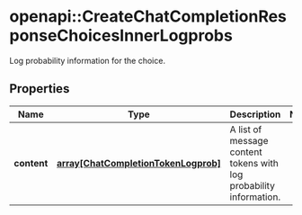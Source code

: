 # openapi::CreateChatCompletionResponseChoicesInnerLogprobs

Log probability information for the choice.

## Properties
Name | Type | Description | Notes
------------ | ------------- | ------------- | -------------
**content** | [**array[ChatCompletionTokenLogprob]**](ChatCompletionTokenLogprob.md) | A list of message content tokens with log probability information. | 


